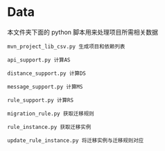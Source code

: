# Data

本文件夹下面的 python 脚本用来处理项目所需相关数据

```
mvn_project_lib_csv.py 生成项目和依赖列表

api_support.py 计算AS

distance_support.py 计算DS

message_support.py 计算MS

rule_support.py 计算RS

migration_rule.py 获取迁移规则

rule_instance.py 获取迁移实例

update_rule_instance.py 将迁移实例与迁移规则对应
```

